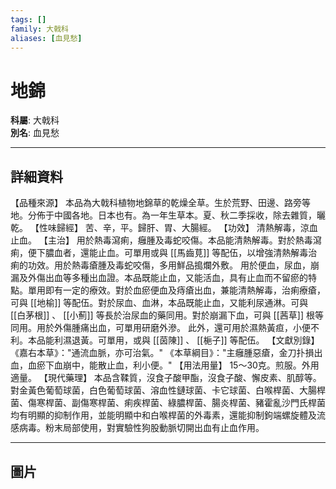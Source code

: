 ```yaml
---
tags: []
family: 大戟科
aliases: [血見愁]
---
```


# 地錦

**科屬**: 大戟科  
**別名**: 血見愁  

---

## 詳細資料
【品種來源】
本品為大戟科植物地錦草的乾燥全草。生於荒野、田邊、路旁等地。分佈于中國各地。日本也有。為一年生草本。夏、秋二季採收，除去雜質，曬乾。
【性味歸經】
苦、辛，平。歸肝、胃、大腸經。
【功效】
清熱解毒，涼血止血。
【主治】
用於熱毒瀉痢，癰腫及毒蛇咬傷。本品能清熱解毒。對於熱毒瀉痢，便下膿血者，還能止血。可單用或與 [[馬齒莧]] 等配伍，以增強清熱解毒治痢的功效。用於熱毒瘡腫及毒蛇咬傷，多用鮮品搗爛外敷。
用於便血，尿血，崩漏及外傷出血等多種出血證。本品既能止血，又能活血，具有止血而不留瘀的特點。單用即有一定的療效。對於血瘀便血及痔瘡出血，兼能清熱解毒，治痢療瘡，可與 [[地榆]] 等配伍。對於尿血、血淋，本品既能止血，又能利尿通淋。可與 [[白茅根]] 、 [[小薊]] 等長於治尿血的藥同用。對於崩漏下血，可與 [[茜草]] 根等同用。用於外傷腫痛出血，可單用研磨外滲。
此外，還可用於濕熱黃疸，小便不利。本品能利濕退黃。可單用，或與 [[茵陳]] 、 [[梔子]] 等配伍。
【文獻別錄】
《嘉右本草》："通流血脈，亦可治氣。"
《本草綱目》："主癰腫惡瘡，金刀扑損出血，血瘀下血崩中，能散止血，利小便。"
【用法用量】
15～30克。煎服。外用適量。
【現代藥理】
本品含鞣質，沒食子酸甲酯，沒食子酸、懈皮素、肌醇等。對金黃色葡萄球菌，白色葡萄球菌、溶血性鏈球菌、卡它球菌、白喉桿菌、大腸桿菌、傷寒桿菌、副傷寒桿菌、痢疾桿菌、綠膿桿菌、腸炎桿菌、豬霍亂沙門氏桿菌均有明顯的抑制作用，並能明顯中和白喉桿菌的外毒素，還能抑制鉤端螺旋體及流感病毒。粉末局部使用，對實驗性狗股動脈切開出血有止血作用。

---

## 圖片
